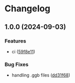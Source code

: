 # Changelog

## 1.0.0 (2024-09-03)


### Features

* ci ([59f8e11](https://github.com/mstfelg/geosquared/commit/59f8e119776b832acbea9201a2c524f7e7e67711))


### Bug Fixes

* handling .ggb files ([dd31f68](https://github.com/mstfelg/geosquared/commit/dd31f68fd699e4b7dcbd1071ddd3b8a42041c1cb))
